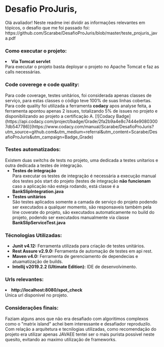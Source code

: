 <h1><b>Desafio ProJuris,</b></h1>
Olá avaliador! Neste readme irei dividir as informações relevantes em tópicos, o desafio que me foi passado foi:
https://github.com/Scarabe/DesafioProJuris/blob/master/teste_projuris_java.pdf

<h3><b>Como executar o projeto:</b></h3>
  <LI><b>Via Tomcat servlet</b><br>
    Para executar o projeto basta deployar o projeto no Apache Tomcat e faz as calls necessárias.
</UL>

<h3><b>Code coverege e code quality:</b></h3>
Para code coverage, testes unitários, foi considerada apenas classes de serviço, para estas classes o código teve 100% de suas linhas cobertas.
Para code quality foi utilizada a ferramenta <b>codacy</b> apos analyse feita, a ferramenta apontou apenas 2 issues, totalizando 5% de issues no projeto e disponibilizando ao projeto a certificação A.
[![Codacy Badge](https://api.codacy.com/project/badge/Grade/2fa2b9a4e8c7444e90803007db547786)](https://www.codacy.com/manual/Scarabe/DesafioProJuris?utm_source=github.com&amp;utm_medium=referral&amp;utm_content=Scarabe/DesafioProJuris&amp;utm_campaign=Badge_Grade)

<h3><b>Testes automatizados:</b></h3>
Existem duas switchs de tests no projeto, uma dedicada a testes unitarios e outra dedicada a testes de integração.
<UL>
  <LI><b>Testes de integração</b><br>
    Para executar os testes de integração é necessária a execução manual dos testes pós start do projeto (testes de integração <b>não funcionam</b> caso a aplicação não esteja rodando, está classe é a <b>BankSlipIntegration.java</b></br>
  <LI><b>Testes unitários</b><br>
    São testes aplicados somente a camada de serviço do projeto podendo ser executados a qualquer momento, são responsaveis       também pela line coverate do projeto, são executados automaticamente no build do projeto, podendo ser executados              manualmente via classe <b>BankSlipServiceTest.java</b>
</UL>
 
<h3><b>Técnologias Utilizadas:</b></h3>
<UL>
  <LI><b>Junit v4.12:</b> Ferramenta utilizada para criação de testes unitários.</LI>
  <LI><b>Rest Assure v2.9.0:</b> Ferramenta de automação de testes em api rest.</LI>
  <LI><b>Maven v4.0:</b> Ferramenta de gerenciamento de dependecias e atuamatização de builds.</LI>
  <LI><b>Intellij v2019.2.2 (Ultimate Edition):</b> IDE de desenvolvimento.</LI>
</UL>

<h3><b>Urls relevantes:</b></h3>
  <LI><b>http://localhost:8080/spot_check</b><br>
    Unica url disponivel no projeto.
</UL>

<h3><b>Considerações finais:</b></h3>
  Faziam alguns anos que não era desafiado com algoritimos complexos como o "matrix island" achei bem interessante e desafiador reproduzilo.
  Com relação a arquitetura e tecnilogias utilizadas, como recomendação do projeto era utilizar apenas JAVAEE tentei ser o mais purista possivel neste quesito, evitando ao maximo utilização de frameworks.
